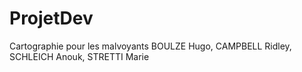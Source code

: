 # ProjetDev
Cartographie pour les malvoyants
BOULZE Hugo, CAMPBELL Ridley, SCHLEICH Anouk, STRETTI Marie
